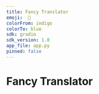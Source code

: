 ```yaml
---
title: Fancy Translator
emoji:  💬
colorFrom: indigo
colorTo: blue
sdk: gradio
sdk_version: 1.0
app_file: app.py
pinned: false
---
```


# Fancy Translator
